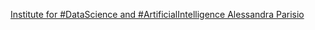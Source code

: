 [Institute for #DataScience and #ArtificialIntelligence   Alessandra Parisio](https://qi.tc/qi/118784)